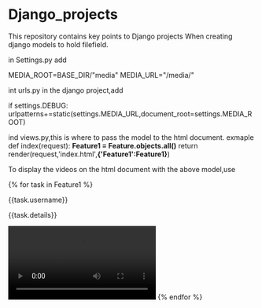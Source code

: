 # Django_projects
This repository contains key points to Django projects
When creating django models to hold filefield.

in Settings.py add 

MEDIA_ROOT=BASE_DIR/"media"
MEDIA_URL="/media/"

int urls.py in the django project,add

if settings.DEBUG:
    urlpatterns+=static(settings.MEDIA_URL,document_root=settings.MEDIA_ROOT)


ind views.py,this is where to pass the model to the html document.
exmaple
def index(request):
    **Feature1 = Feature.objects.all()**
    return render(request,'index.html',**{'Feature1':Feature1}**)

To display the videos on the html document with the above model,use


  {% for task in Feature1 %} 
    <p>{{task.username}}</p>
    <p>{{task.details}}</p>
    <video width="300px" controls src="{{task.videos.url}}"></video>
    {% endfor %}

    
